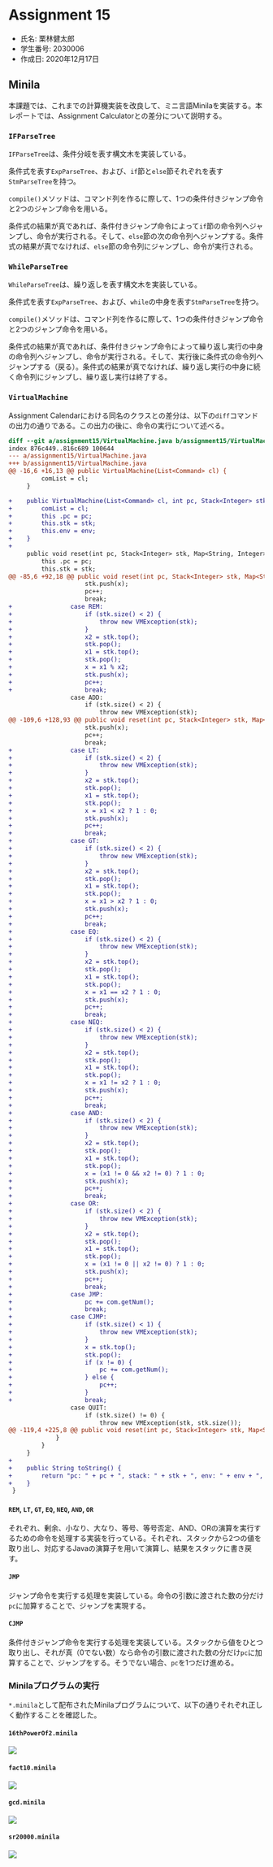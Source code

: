# Assignment 15

* 氏名: 栗林健太郎
* 学生番号: 2030006
* 作成日: 2020年12月17日

## Minila

本課題では、これまでの計算機実装を改良して、ミニ言語Minilaを実装する。本レポートでは、Assignment Calculatorとの差分について説明する。

### `IFParseTree`

`IFParseTree`は、条件分岐を表す構文木を実装している。

条件式を表す`ExpParseTree`、および、`if`節と`else`節それぞれを表す`StmParseTree`を持つ。

`compile()`メソッドは、コマンド列を作るに際して、1つの条件付きジャンプ命令と2つのジャンプ命令を用いる。

条件式の結果が真であれば、条件付きジャンプ命令によって`if`節の命令列へジャンプし、命令が実行される。そして、`else`節の次の命令列へジャンプする。条件式の結果が真でなければ、`else`節の命令列にジャンプし、命令が実行される。

### `WhileParseTree`

`WhileParseTree`は、繰り返しを表す構文木を実装している。

条件式を表す`ExpParseTree`、および、`while`の中身を表す`StmParseTree`を持つ。

`compile()`メソッドは、コマンド列を作るに際して、1つの条件付きジャンプ命令と2つのジャンプ命令を用いる。

条件式の結果が真であれば、条件付きジャンプ命令によって繰り返し実行の中身の命令列へジャンプし、命令が実行される。そして、実行後に条件式の命令列へジャンプする（戻る）。条件式の結果が真でなければ、繰り返し実行の中身に続く命令列にジャンプし、繰り返し実行は終了する。

### `VirtualMachine`

Assignment Calendarにおける同名のクラスとの差分は、以下の`diff`コマンドの出力の通りである。この出力の後に、命令の実行について述べる。

```diff
diff --git a/assignment15/VirtualMachine.java b/assignment15/VirtualMachine.java
index 876c449..816c689 100644
--- a/assignment15/VirtualMachine.java
+++ b/assignment15/VirtualMachine.java
@@ -16,6 +16,13 @@ public VirtualMachine(List<Command> cl) {
         comList = cl;
     }

+    public VirtualMachine(List<Command> cl, int pc, Stack<Integer> stk, Map<String, Integer> env) {
+        comList = cl;
+        this .pc = pc;
+        this.stk = stk;
+        this.env = env;
+    }
+
     public void reset(int pc, Stack<Integer> stk, Map<String, Integer> env) {
         this .pc = pc;
         this.stk = stk;
@@ -85,6 +92,18 @@ public void reset(int pc, Stack<Integer> stk, Map<String, Integer> env) {
                     stk.push(x);
                     pc++;
                     break;
+                case REM:
+                    if (stk.size() < 2) {
+                        throw new VMException(stk);
+                    }
+                    x2 = stk.top();
+                    stk.pop();
+                    x1 = stk.top();
+                    stk.pop();
+                    x = x1 % x2;
+                    stk.push(x);
+                    pc++;
+                    break;
                 case ADD:
                     if (stk.size() < 2) {
                         throw new VMException(stk);
@@ -109,6 +128,93 @@ public void reset(int pc, Stack<Integer> stk, Map<String, Integer> env) {
                     stk.push(x);
                     pc++;
                     break;
+                case LT:
+                    if (stk.size() < 2) {
+                        throw new VMException(stk);
+                    }
+                    x2 = stk.top();
+                    stk.pop();
+                    x1 = stk.top();
+                    stk.pop();
+                    x = x1 < x2 ? 1 : 0;
+                    stk.push(x);
+                    pc++;
+                    break;
+                case GT:
+                    if (stk.size() < 2) {
+                        throw new VMException(stk);
+                    }
+                    x2 = stk.top();
+                    stk.pop();
+                    x1 = stk.top();
+                    stk.pop();
+                    x = x1 > x2 ? 1 : 0;
+                    stk.push(x);
+                    pc++;
+                    break;
+                case EQ:
+                    if (stk.size() < 2) {
+                        throw new VMException(stk);
+                    }
+                    x2 = stk.top();
+                    stk.pop();
+                    x1 = stk.top();
+                    stk.pop();
+                    x = x1 == x2 ? 1 : 0;
+                    stk.push(x);
+                    pc++;
+                    break;
+                case NEQ:
+                    if (stk.size() < 2) {
+                        throw new VMException(stk);
+                    }
+                    x2 = stk.top();
+                    stk.pop();
+                    x1 = stk.top();
+                    stk.pop();
+                    x = x1 != x2 ? 1 : 0;
+                    stk.push(x);
+                    pc++;
+                    break;
+                case AND:
+                    if (stk.size() < 2) {
+                        throw new VMException(stk);
+                    }
+                    x2 = stk.top();
+                    stk.pop();
+                    x1 = stk.top();
+                    stk.pop();
+                    x = (x1 != 0 && x2 != 0) ? 1 : 0;
+                    stk.push(x);
+                    pc++;
+                    break;
+                case OR:
+                    if (stk.size() < 2) {
+                        throw new VMException(stk);
+                    }
+                    x2 = stk.top();
+                    stk.pop();
+                    x1 = stk.top();
+                    stk.pop();
+                    x = (x1 != 0 || x2 != 0) ? 1 : 0;
+                    stk.push(x);
+                    pc++;
+                    break;
+                case JMP:
+                    pc += com.getNum();
+                    break;
+                case CJMP:
+                    if (stk.size() < 1) {
+                        throw new VMException(stk);
+                    }
+                    x = stk.top();
+                    stk.pop();
+                    if (x != 0) {
+                        pc += com.getNum();
+                    } else {
+                        pc++;
+                    }
+                    break;
                 case QUIT:
                     if (stk.size() != 0) {
                         throw new VMException(stk, stk.size());
@@ -119,4 +225,8 @@ public void reset(int pc, Stack<Integer> stk, Map<String, Integer> env) {
             }
         }
     }
+
+    public String toString() {
+        return "pc: " + pc + ", stack: " + stk + ", env: " + env + ", cl: " + comList;
+    }
 }
```

#### `REM`, `LT`, `GT`, `EQ`, `NEQ`, `AND`, `OR`

それぞれ、剰余、小なり、大なり、等号、等号否定、AND、ORの演算を実行するための命令を処理する実装を行っている。それぞれ、スタックから2つの値を取り出し、対応するJavaの演算子を用いて演算し、結果をスタックに書き戻す。

#### `JMP`

ジャンプ命令を実行する処理を実装している。命令の引数に渡された数の分だけ`pc`に加算することで、ジャンプを実現する。

#### `CJMP`

条件付きジャンプ命令を実行する処理を実装している。スタックから値をひとつ取り出し、それが真（0でない数）なら命令の引数に渡された数の分だけ`pc`に加算することで、ジャンプをする。そうでない場合、`pc`を1つだけ進める。

### Minilaプログラムの実行

`*.minila`として配布されたMinilaプログラムについて、以下の通りそれぞれ正しく動作することを確認した。

#### `16thPowerOf2.minila`

![](./16thPowerOf2.png)

#### `fact10.minila`

![](./fact10.png)

#### `gcd.minila`

![](./gcd.png)

#### `sr20000.minila`

![](./sr20000.png)

